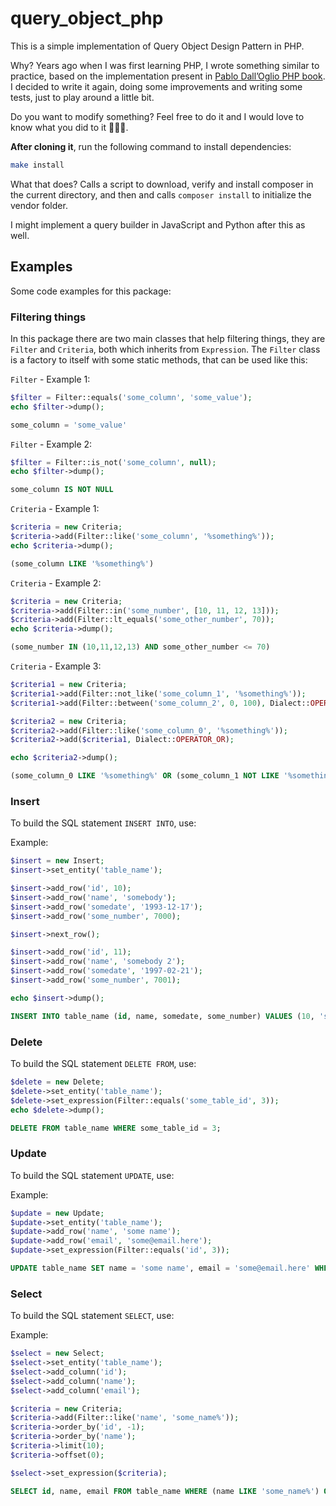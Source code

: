 # query_object_php

This is a simple implementation of Query Object Design Pattern in PHP.

Why? Years ago when I was first learning PHP, I wrote something similar to practice, based on the implementation present in [Pablo Dall’Oglio PHP book](https://novatec.com.br/livros/php-orientacao-objetos-4ed/). I decided to write it again, doing some improvements and writing some tests, just to play around a little bit.

Do you want to modify something? Feel free to do it and I would love to know what you did to it 👨🏻‍🎨.

**After cloning it**, run the following command to install dependencies:

```bash
make install
```

What that does? Calls a script to download, verify and install composer in the current directory, and then and calls `composer install` to initialize the vendor folder.

I might implement a query builder in JavaScript and Python after this as well.

## Examples

Some code examples for this package:

### Filtering things

In this package there are two main classes that help filtering things, they are `Filter` and `Criteria`, both which inherits from `Expression`. The `Filter` class is a factory to itself with some static methods, that can be used like this:

`Filter` - Example 1:

```php
$filter = Filter::equals('some_column', 'some_value');
echo $filter->dump();
```

```sql
some_column = 'some_value'
```

`Filter` - Example 2:

```php
$filter = Filter::is_not('some_column', null);
echo $filter->dump();
```

```sql
some_column IS NOT NULL
```

`Criteria` - Example 1:

```php
$criteria = new Criteria;
$criteria->add(Filter::like('some_column', '%something%'));
echo $criteria->dump();
```

```sql
(some_column LIKE '%something%')
```

`Criteria` - Example 2:

```php
$criteria = new Criteria;
$criteria->add(Filter::in('some_number', [10, 11, 12, 13]));
$criteria->add(Filter::lt_equals('some_other_number', 70));
echo $criteria->dump();
```

```sql
(some_number IN (10,11,12,13) AND some_other_number <= 70)
```

`Criteria` - Example 3:

```php
$criteria1 = new Criteria;
$criteria1->add(Filter::not_like('some_column_1', '%something%'));
$criteria1->add(Filter::between('some_column_2', 0, 100), Dialect::OPERATOR_OR);

$criteria2 = new Criteria;
$criteria2->add(Filter::like('some_column_0', '%something%'));
$criteria2->add($criteria1, Dialect::OPERATOR_OR);

echo $criteria2->dump();
```

```sql
(some_column_0 LIKE '%something%' OR (some_column_1 NOT LIKE '%something%' OR some_column_2 BETWEEN 0 AND 100))
```

### Insert

To build the SQL statement `INSERT INTO`, use:

Example:

```php
$insert = new Insert;
$insert->set_entity('table_name');

$insert->add_row('id', 10);
$insert->add_row('name', 'somebody');
$insert->add_row('somedate', '1993-12-17');
$insert->add_row('some_number', 7000);

$insert->next_row();

$insert->add_row('id', 11);
$insert->add_row('name', 'somebody 2');
$insert->add_row('somedate', '1997-02-21');
$insert->add_row('some_number', 7001);

echo $insert->dump();
```

```sql
INSERT INTO table_name (id, name, somedate, some_number) VALUES (10, 'somebody', '1993-12-17', 7000), (11, 'somebody 2', '1997-02-21', 7001);
```

### Delete

To build the SQL statement `DELETE FROM`, use:

```php
$delete = new Delete;
$delete->set_entity('table_name');
$delete->set_expression(Filter::equals('some_table_id', 3));
echo $delete->dump();
```

```sql
DELETE FROM table_name WHERE some_table_id = 3;
```

### Update

To build the SQL statement `UPDATE`, use:

Example:

```php
$update = new Update;
$update->set_entity('table_name');
$update->add_row('name', 'some name');
$update->add_row('email', 'some@email.here');
$update->set_expression(Filter::equals('id', 3));
```

```sql
UPDATE table_name SET name = 'some name', email = 'some@email.here' WHERE id = 3;
```

### Select

To build the SQL statement `SELECT`, use:

Example:

```php
$select = new Select;
$select->set_entity('table_name');
$select->add_column('id');
$select->add_column('name');
$select->add_column('email');

$criteria = new Criteria;
$criteria->add(Filter::like('name', 'some_name%'));
$criteria->order_by('id', -1);
$criteria->order_by('name');
$criteria->limit(10);
$criteria->offset(0);

$select->set_expression($criteria);
```

```sql
SELECT id, name, email FROM table_name WHERE (name LIKE 'some_name%') ORDER BY id DESC, name ASC LIMIT 10 OFFSET 0;
```
